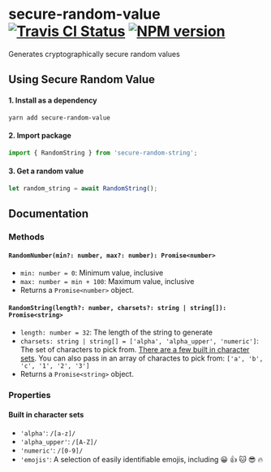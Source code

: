 # secure-random-value [![Travis CI Status](https://travis-ci.org/dudeofawesome/secure-random-value.svg?branch=master)](https://travis-ci.org/dudeofawesome/secure-random-value) [![NPM version](https://badge.fury.io/js/secure-random-value.svg)](https://www.npmjs.com/package/secure-random-value)

Generates cryptographically secure random values

## Using Secure Random Value

#### 1. Install as a dependency
  ```shell
  yarn add secure-random-value
  ```
#### 2. Import package
  ```TypeScript
  import { RandomString } from 'secure-random-string';
  ```
#### 3. Get a random value
  ```TypeScript
  let random_string = await RandomString();
  ```

## Documentation

### Methods

#### `RandomNumber(min?: number, max?: number): Promise<number>`
- `min: number = 0`: Minimum value, inclusive
- `max: number = min + 100`: Maximum value, inclusive
- Returns a `Promise<number>` object.

#### `RandomString(length?: number, charsets?: string | string[]): Promise<string>`
- `length: number = 32`: The length of the string to generate
- `charsets: string | string[] = ['alpha', 'alpha_upper', 'numeric']`: The set of characters to pick from. [There are a few built in character sets](#built-in-character-sets). You can also pass in an array of charactes to pick from: `['a', 'b', 'c', '1', '2', '3']`
- Returns a `Promise<string>` object.

### Properties

#### Built in character sets
- `'alpha'`: `/[a-z]/`
- `'alpha_upper'`: `/[A-Z]/`
- `'numeric'`: `/[0-9]/`
- `'emojis'`: A selection of easily identifiable emojis, including 😀 👍 🐱 😎 🔥
